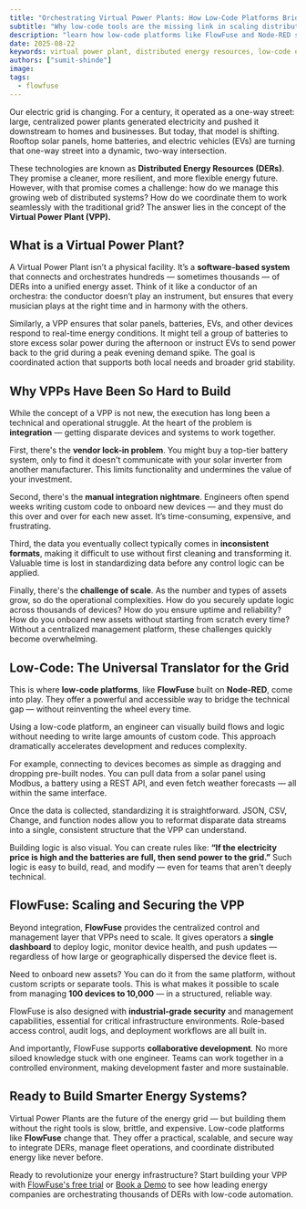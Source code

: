 ```yaml
---
title: "Orchestrating Virtual Power Plants: How Low-Code Platforms Bridge the Gap"
subtitle: "Why low-code tools are the missing link in scaling distributed energy systems"
description: "learn how low-code platforms like FlowFuse and Node-RED simplify the integration and management of distributed energy resources, making Virtual Power Plants a scalable reality."
date: 2025-08-22
keywords: virtual power plant, distributed energy resources, low-code energy solutions, Node-RED, FlowFuse, energy grid orchestration, DER integration, smart grid software, energy automation, scalable VPP platform
authors: ["sumit-shinde"]
image: 
tags:
  - flowfuse
---
```


Our electric grid is changing. For a century, it operated as a one-way street: large, centralized power plants generated electricity and pushed it downstream to homes and businesses. But today, that model is shifting. Rooftop solar panels, home batteries, and electric vehicles (EVs) are turning that one-way street into a dynamic, two-way intersection.

<!--more-->

These technologies are known as **Distributed Energy Resources (DERs)**. They promise a cleaner, more resilient, and more flexible energy future. However, with that promise comes a challenge: how do we manage this growing web of distributed systems? How do we coordinate them to work seamlessly with the traditional grid? The answer lies in the concept of the **Virtual Power Plant (VPP).**

## What is a Virtual Power Plant?

A Virtual Power Plant isn’t a physical facility. It’s a **software-based system** that connects and orchestrates hundreds — sometimes thousands — of DERs into a unified energy asset. Think of it like a conductor of an orchestra: the conductor doesn’t play an instrument, but ensures that every musician plays at the right time and in harmony with the others.

Similarly, a VPP ensures that solar panels, batteries, EVs, and other devices respond to real-time energy conditions. It might tell a group of batteries to store excess solar power during the afternoon or instruct EVs to send power back to the grid during a peak evening demand spike. The goal is coordinated action that supports both local needs and broader grid stability.

## Why VPPs Have Been So Hard to Build

While the concept of a VPP is not new, the execution has long been a technical and operational struggle. At the heart of the problem is **integration** — getting disparate devices and systems to work together.

First, there's the **vendor lock-in problem**. You might buy a top-tier battery system, only to find it doesn't communicate with your solar inverter from another manufacturer. This limits functionality and undermines the value of your investment.

Second, there's the **manual integration nightmare**. Engineers often spend weeks writing custom code to onboard new devices — and they must do this over and over for each new asset. It’s time-consuming, expensive, and frustrating.

Third, the data you eventually collect typically comes in **inconsistent formats**, making it difficult to use without first cleaning and transforming it. Valuable time is lost in standardizing data before any control logic can be applied.

Finally, there's the **challenge of scale**. As the number and types of assets grow, so do the operational complexities. How do you securely update logic across thousands of devices? How do you ensure uptime and reliability? How do you onboard new assets without starting from scratch every time? Without a centralized management platform, these challenges quickly become overwhelming.

## Low-Code: The Universal Translator for the Grid

This is where **low-code platforms**, like **FlowFuse** built on **Node-RED**, come into play. They offer a powerful and accessible way to bridge the technical gap — without reinventing the wheel every time.

Using a low-code platform, an engineer can visually build flows and logic without needing to write large amounts of custom code. This approach dramatically accelerates development and reduces complexity.

For example, connecting to devices becomes as simple as dragging and dropping pre-built nodes. You can pull data from a solar panel using Modbus, a battery using a REST API, and even fetch weather forecasts — all within the same interface.

Once the data is collected, standardizing it is straightforward. JSON, CSV, Change, and function nodes allow you to reformat disparate data streams into a single, consistent structure that the VPP can understand.

Building logic is also visual. You can create rules like:
**“If the electricity price is high and the batteries are full, then send power to the grid.”**
Such logic is easy to build, read, and modify — even for teams that aren't deeply technical.

## FlowFuse: Scaling and Securing the VPP

Beyond integration, **FlowFuse** provides the centralized control and management layer that VPPs need to scale. It gives operators a **single dashboard** to deploy logic, monitor device health, and push updates — regardless of how large or geographically dispersed the device fleet is.

Need to onboard new assets? You can do it from the same platform, without custom scripts or separate tools. This is what makes it possible to scale from managing **100 devices to 10,000** — in a structured, reliable way.

FlowFuse is also designed with **industrial-grade security** and management capabilities, essential for critical infrastructure environments. Role-based access control, audit logs, and deployment workflows are all built in.

And importantly, FlowFuse supports **collaborative development**. No more siloed knowledge stuck with one engineer. Teams can work together in a controlled environment, making development faster and more sustainable.

## Ready to Build Smarter Energy Systems?

Virtual Power Plants are the future of the energy grid — but building them without the right tools is slow, brittle, and expensive. Low-code platforms like **FlowFuse** change that. They offer a practical, scalable, and secure way to integrate DERs, manage fleet operations, and coordinate distributed energy like never before.

Ready to revolutionize your energy infrastructure? Start building your VPP with [FlowFuse's free trial](https://app.flowfuse.com/account/create) or [Book a Demo](https://meetings-eu1.hubspot.com/michael-davis/round-robin-michael-omar-kasheef?utm_campa%5B%E2%80%A6%5D113138546=&utm_content=113138546&utm_source=hs_automation&uuid=67e4a958-c21e-4463-8eb4-647cc2386930) to see how leading energy companies are orchestrating thousands of DERs with low-code automation.
